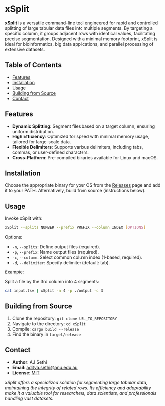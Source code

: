 # xSplit

**xSplit** is a versatile command-line tool engineered for rapid and controlled splitting of large tabular data files into multiple segments. By targeting a specific column, it groups adjacent rows with identical values, facilitating precise segmentation. Designed with a minimal memory footprint, xSplit is ideal for bioinformatics, big data applications, and parallel processing of extensive datasets.

## Table of Contents

- [Features](#features)
- [Installation](#installation)
- [Usage](#usage)
- [Building from Source](#building-from-source)
- [Contact](#contact)

## Features

- **Dynamic Splitting**: Segment files based on a target column, ensuring uniform distribution.
- **High Efficiency**: Optimized for speed with minimal memory usage, tailored for large-scale data.
- **Flexible Delimiters**: Supports various delimiters, including tabs, commas, or user-defined characters.
- **Cross-Platform**: Pre-compiled binaries available for Linux and macOS.

## Installation

Choose the appropriate binary for your OS from the [Releases](https://github.com/pre-mRNA/xSplit/releases/tag/v1.0.0) page and add it to your PATH. Alternatively, build from source (instructions below).

## Usage

Invoke xSplit with:

```bash
xSplit --splits NUMBER --prefix PREFIX --column INDEX [OPTIONS]
```

Options:

- `-n`, `--splits`: Define output files (required).
- `-p`, `--prefix`: Name output files (required).
- `-c`, `--column`: Select common column index (1-based, required).
- `-d`, `--delimiter`: Specify delimiter (default: tab).

Example:

Split a file by the 3rd column into 4 segments:

```bash
cat input.tsv | xSplit -n 4 -p ./output -c 3
```

## Building from Source

1. Clone the repository: `git clone URL_TO_REPOSITORY`
2. Navigate to the directory: `cd xSplit`
3. Compile: `cargo build --release`
4. Find the binary in `target/release`

## Contact

- **Author**: AJ Sethi
- **Email**: aditya.sethi@anu.edu.au
- **License**: [MIT](https://github.com/pre-mRNA/xSplit/blob/main/LICENSE)

_xSplit offers a specialized solution for segmenting large tabular data, maintaining the integrity of related rows. Its efficiency and adaptability make it a valuable tool for researchers, data scientists, and professionals handling vast datasets._

